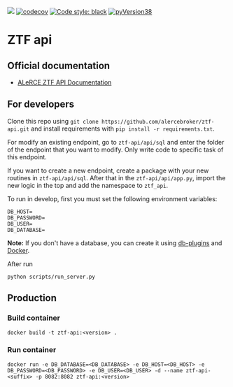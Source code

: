 ![](https://github.com/alercebroker/ztf-api-new/workflows/Tests/badge.svg) 
[![codecov](https://codecov.io/gh/alercebroker/ztf-api-new/branch/master/graph/badge.svg)](https://codecov.io/gh/alercebroker/ztf-api-new) 
[![Code style: black](https://img.shields.io/badge/code%20style-black-000000.svg)](https://github.com/psf/black)
[![pyVersion38](https://img.shields.io/badge/python-3.8-blue.svg)](https://www.python.org/download/releases/3.8/)

# ZTF api 

## Official documentation 

- [ALeRCE ZTF API Documentation](https://api.alerce.online/ztf/v1/)

## For developers

Clone this repo using `git clone https://github.com/alercebroker/ztf-api.git` and install requirements with `pip install -r requirements.txt`.

For modify an existing endpoint, go to `ztf-api/api/sql` and enter the folder of the endpoint that you want to modify. Only write code to specific task of this endpoint.

If you want to create a new endpoint, create a package with your new routines in `ztf-api/api/sql`. After that in the `ztf-api/api/app.py`, import the new logic in the top and add the namespace to `ztf_api`. 

To run in develop, first you must set the following environment variables:

```
DB_HOST=
DB_PASSWORD=
DB_USER=
DB_DATABASE=
```

**Note:** If you don't have a database, you can create it using [db-plugins](https://github.com/alercebroker/db-plugins) and [Docker](https://github.com/alercebroker/pipeline-integration-test/blob/main/initdb/Dockerfile).

After run 

```
python scripts/run_server.py
```

## Production

### Build container

```
docker build -t ztf-api:<version> .
```

### Run container

```
docker run -e DB_DATABASE=<DB_DATABASE> -e DB_HOST=<DB_HOST> -e DB_PASSWORD=<DB_PASSWORD> -e DB_USER=<DB_USER> -d --name ztf-api-<suffix> -p 8082:8082 ztf-api:<version>
```
